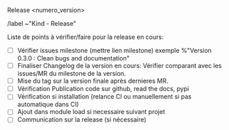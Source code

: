 Release <numero_version>

/label ~"Kind - Release"

Liste de points à vérifier/faire pour la release en cours:

- [ ] Vérifier issues milestone (mettre lien milestone) exemple %"Version 0.3.0 : Clean bugs and documentation" 
- [ ] Finaliser Changelog de la version en cours: Vérifier comparant avec les issues/MR du milestone de la version. 
- [ ] Mise du tag sur la version finale après dernieres MR.
- [ ] Vérification Publication code sur github, read the docs, pypi
- [ ] Vérification si installation (relance CI ou manuellement si pas automatique dans CI)
- [ ] Ajout dans module load si necessaire suivant projet  
- [ ] Communication sur la release (si nécessaire)
